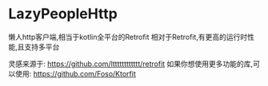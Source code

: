 # LazyPeopleHttp

懒人http客户端,相当于kotlin全平台的Retrofit
相对于Retrofit,有更高的运行时性能,且支持多平台

灵感来源于: https://github.com/ltttttttttttt/retrofit
如果你想使用更多功能的库,可以使用: https://github.com/Foso/Ktorfit
